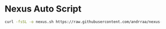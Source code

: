 # Nexus Auto Script

```bash
curl -fsSL -o nexus.sh https://raw.githubusercontent.com/andrraa/nexus-script/main/nexus.sh && chmod +x nexus.sh && ./nexus.sh